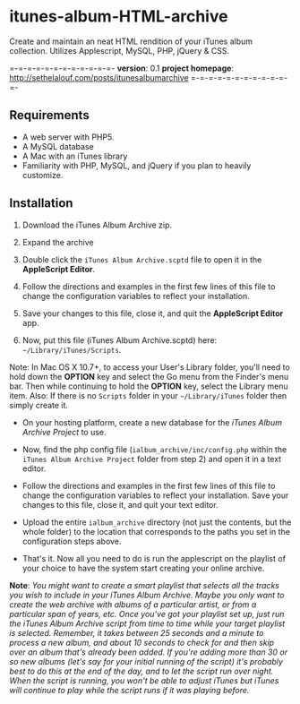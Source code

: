 itunes-album-HTML-archive
=========================

Create and maintain an neat HTML rendition of your iTunes album collection. Utilizes Applescript, MySQL, PHP, jQuery &amp; CSS.

=-=-=-=-=-=-=-=-=-=-=-=-
**version**: 0.1
**project homepage**: http://sethelalouf.com/posts/itunesalbumarchive
=-=-=-=-=-=-=-=-=-=-=-=-



Requirements
------------

- A web server with PHP5.
- A MySQL database
- A Mac with an iTunes library
- Familiarity with PHP, MySQL, and jQuery if you plan to heavily customize.




Installation
------------

1. Download the iTunes Album Archive zip.

2. Expand the archive

3. Double click the ```iTunes Album Archive.scptd``` file to open it in the **AppleScript Editor**.

4. Follow the directions and examples in the first few lines of this file to change the configuration variables to reflect your installation.

5. Save your changes to this file, close it, and quit the **AppleScript Editor** app.

6. Now, put this file (iTunes Album Archive.scptd) here: ```~/Library/iTunes/Scripts```. 

Note: In Mac OS X 10.7+, to access your User's Library folder, you'll need to hold down the **OPTION** key and select the Go menu from the Finder's menu bar. Then while continuing to hold the **OPTION** key, select the Library menu item. Also: If there is no ```Scripts``` folder in your ```~/Library/iTunes``` folder then simply create it.

- On your hosting platform, create a new database for the *iTunes Album Archive Project* to use.

- Now, find the php config file (```ialbum_archive/inc/config.php``` within the ```iTunes Album Archive Project``` folder from step 2) and open it in a text editor.

- Follow the directions and examples in the first few lines of this file to change the configuration variables to reflect your installation. Save your changes to this file, close it, and quit your text editor.

- Upload the entire ```ialbum_archive``` directory (not just the contents, but the whole folder) to the location that corresponds to the paths you set in the configuration steps above.

- That's it. Now all you need to do is run the applescript on the playlist of your choice to have the system start creating your online archive.

**Note**: *You might want to create a smart playlist that selects all the tracks you wish to include in your iTunes Album Archive. Maybe you only want to create the web archive with albums of a particular artist, or from a particular span of years, etc. Once you've got your playlist set up, just run the iTunes Album Archive script from time to time while your target playlist is selected. Remember, it takes between 25 seconds and a minute to process a new album, and about 10 seconds to check for and then skip over an album that's already been added. If you're adding more than 30 or so new albums (let's say for your initial running of the script) it's probably best to do this at the end of the day, and to let the script run over night. When the script is running, you won't be able to adjust iTunes but iTunes will continue to play while the script runs if it was playing before.*